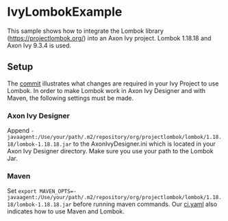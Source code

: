 # IvyLombokExample
This sample shows how to integrate the Lombok library (https://projectlombok.org/) into an Axon Ivy project. Lombok 1.18.18 and Axon Ivy 9.3.4 is used.

## Setup
The [commit](https://github.com/ivy-lmu/IvyLombokExample/commit/1c96d3097c511c29b3c0b8c34c1a303507e1742a)
illustrates what changes are required in your Ivy Project to use Lombok.
In order to make Lombok work in Axon Ivy Designer and with Maven, the following settings must be made.

### Axon Ivy Designer
Append `-javaagent:/Use/your/path/.m2/repository/org/projectlombok/lombok/1.18.18/lombok-1.18.18.jar` to the AxonIvyDesigner.ini
which is located in your Axon Ivy Designer directory. Make sure you use your path to the Lombok Jar.

### Maven
Set `export MAVEN_OPTS=-javaagent:/Use/your/path/.m2/repository/org/projectlombok/lombok/1.18.18/lombok-1.18.18.jar` before running maven commands.
Our [ci.yaml](https://github.com/ivy-lmu/IvyLombokExample/blob/1c96d3097c511c29b3c0b8c34c1a303507e1742a/.github/workflows/ci.yml#L22)
also indicates how to use Maven and Lombok.
